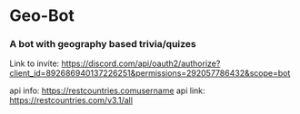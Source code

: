 <h1>Geo-Bot</h1>
<h3>A bot with geography based trivia/quizes</h3>




Link to invite: https://discord.com/api/oauth2/authorize?client_id=892686940137226251&permissions=292057786432&scope=bot


api info: https://restcountries.comusername
api link: https://restcountries.com/v3.1/all